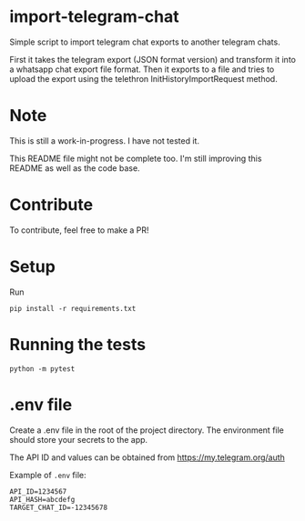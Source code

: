 # import-telegram-chat
Simple script to import telegram chat exports to another telegram chats.

First it takes the telegram export (JSON format version) and transform it into a whatsapp chat export file format.
Then it exports to a file and tries to upload the export using the telethron InitHistoryImportRequest method.

# Note
This is still a work-in-progress. I have not tested it.

This README file might not be complete too. I'm still improving this README as well as the code base.

# Contribute
To contribute, feel free to make a PR!

# Setup
Run
```
pip install -r requirements.txt
```

# Running the tests
```
python -m pytest
```

# .env file
Create a .env file in the root of the project directory. The environment file should store your secrets to the app.

The API ID and values can be obtained from https://my.telegram.org/auth

Example of `.env` file:
```
API_ID=1234567
API_HASH=abcdefg
TARGET_CHAT_ID=-12345678
```
